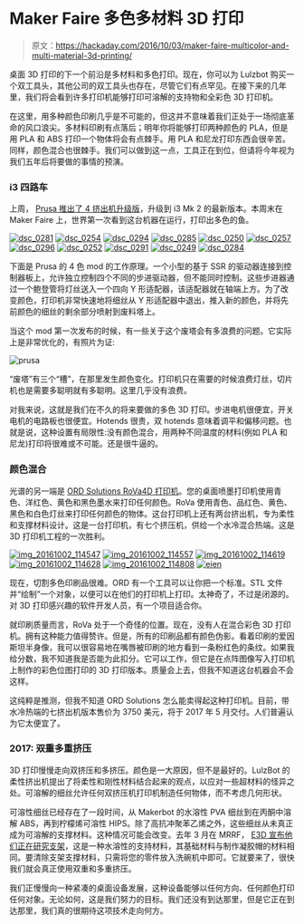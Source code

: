 # Maker Faire 多色多材料 3D 打印

> 原文：<https://hackaday.com/2016/10/03/maker-faire-multicolor-and-multi-material-3d-printing/>

桌面 3D 打印的下一个前沿是多材料和多色打印。现在，你可以为 Lulzbot 购买一个双工具头，其他公司的双工具头也存在，尽管它们有点罕见。在接下来的几年里，我们将会看到许多打印机能够打印可溶解的支持物和全彩色 3D 打印机。

在这里，用多种颜色印刷几乎是不可能的，但这并不意味着我们正处于一场彻底革命的风口浪尖。多材料印刷有点落后；明年你将能够打印两种颜色的 PLA，但是用 PLA 和 ABS 打印一个物体将会有点棘手。用 PLA 和尼龙打印东西会很辛苦。同样，颜色混合也很棘手。我们可以做到这一点，工具正在到位，但请将今年视为我们五年后将要做的事情的预演。

### i3 四路车

上周， [Prusa 推出了 4 挤出机升级版](http://hackaday.com/2016/09/28/prusa-releases-4-extruder-upgrade/)，升级到 i3 Mk 2 的最新版本。本周末在 Maker Faire 上，世界第一次看到这台机器在运行，打印出多色的鱼。

 [![dsc_0281](img/322bf47d4ac7a14dc49192cd6087cf9f.png "dsc_0281")](https://i0.wp.com/hackaday.com/wp-content/uploads/2016/10/dsc_0281.jpg?ssl=1)  [![dsc_0254](img/0d8ca3050e98aa8145df1527f6b8bf33.png "dsc_0254")](https://i0.wp.com/hackaday.com/wp-content/uploads/2016/10/dsc_0254.jpg?ssl=1)  [![dsc_0294](img/10b5355ba6f12695071ea8162bd833e9.png "dsc_0294")](https://i0.wp.com/hackaday.com/wp-content/uploads/2016/10/dsc_0294.jpg?ssl=1)  [![dsc_0285](img/aab05267a4e012b6dae3fa58652b4a50.png "dsc_0285")](https://i0.wp.com/hackaday.com/wp-content/uploads/2016/10/dsc_0285.jpg?ssl=1)  [![dsc_0250](img/cf33f0787650a2707b6ab900ef7f7c94.png "dsc_0250")](https://i0.wp.com/hackaday.com/wp-content/uploads/2016/10/dsc_0250.jpg?ssl=1)  [![dsc_0257](img/1a13d588490a29a365d1e4930d1f879b.png "dsc_0257")](https://i0.wp.com/hackaday.com/wp-content/uploads/2016/10/dsc_0257.jpg?ssl=1)  [![dsc_0296](img/36ef25ff8ca7ab31038a9f4aa424186f.png "dsc_0296")](https://i0.wp.com/hackaday.com/wp-content/uploads/2016/10/dsc_0296.jpg?ssl=1)  [![dsc_0252](img/e26f033812da4f5705c6c6b1b5f41d25.png "dsc_0252")](https://i0.wp.com/hackaday.com/wp-content/uploads/2016/10/dsc_0252.jpg?ssl=1)  [![dsc_0291](img/f7402fb5ef90d92b493f6ebcaa1c7600.png "dsc_0291")](https://i0.wp.com/hackaday.com/wp-content/uploads/2016/10/dsc_0291.jpg?ssl=1)  [![dsc_0249](img/bbafc7f76c561b0ae368a7cc07527a4f.png "dsc_0249")](https://i0.wp.com/hackaday.com/wp-content/uploads/2016/10/dsc_0249.jpg?ssl=1)  [![dsc_0284](img/0fa75fbae5776a500f2dce8bf356723f.png "dsc_0284")](https://i0.wp.com/hackaday.com/wp-content/uploads/2016/10/dsc_0284.jpg?ssl=1) 

下面是 Prusa 的 4 色 mod 的工作原理。一个小型的基于 SSR 的驱动器连接到控制器板上，允许独立控制四个不同的步进驱动器，但不能同时控制。这些步进器通过一个鲍登管将灯丝送入一个四向 Y 形适配器，该适配器就在轴端上方。为了改变颜色，打印机非常快速地将细丝从 Y 形适配器中退出，推入新的颜色，并将先前颜色的细丝的剩余部分喷射到废料塔上。

当这个 mod 第一次发布的时候，有一些关于这个废塔会有多浪费的问题。它实际上是非常优化的，有照片为证:

![prusa](img/4e315cfcb15d0c689069df6f660d9a75.png)

“废塔”有三个“槽”，在那里发生颜色变化。打印机只在需要的时候浪费灯丝，切片机也是需要多聪明就有多聪明。这里几乎没有浪费。

对我来说，这就是我们在不久的将来要做的多色 3D 打印。步进电机很便宜，开关电机的电路板也很便宜。Hotends 很贵，双 hotends 意味着调平和偏移问题。也就是说，这种设置有局限性:没有颜色混合，用两种不同温度的材料(例如 PLA 和尼龙)打印将很难或不可能。还是很牛逼的。

### 颜色混合

光谱的另一端是 [ORD Solutions RoVa4D 打印机](http://www.ordsolutions.com/rova4d-full-color-blender-3d-printer-pre-order/)。您的桌面喷墨打印机使用青色、洋红色、黄色和黑色墨水来打印任何颜色。RoVa 使用青色、品红色、黄色、黑色和白色灯丝来打印任何颜色的物体。这台打印机上还有两台挤出机，专为柔性和支撑材料设计。这是一台打印机，有七个挤压机，供给一个水冷混合热端。这是 3D 打印机工程的一次胜利。

 [![img_20161002_114547](img/52e21f871fa028f8e9ae3ee7919ffe37.png "img_20161002_114547")](https://i0.wp.com/hackaday.com/wp-content/uploads/2016/10/img_20161002_114547.jpg?ssl=1)  [![img_20161002_114557](img/2b9343195f9cd26833dea76be63bb4ed.png "img_20161002_114557")](https://i0.wp.com/hackaday.com/wp-content/uploads/2016/10/img_20161002_114557.jpg?ssl=1)  [![img_20161002_114619](img/7a654e7b51e6c2185f7ee49960d3bb41.png "img_20161002_114619")](https://i0.wp.com/hackaday.com/wp-content/uploads/2016/10/img_20161002_114619.jpg?ssl=1)  [![img_20161002_114628](img/8e9c117c8ff1d46a981457a5ab0c6fbd.png "img_20161002_114628")](https://i0.wp.com/hackaday.com/wp-content/uploads/2016/10/img_20161002_114628.jpg?ssl=1)  [![img_20161002_114808](img/42b7c32c2b692000e8a0a02af585b863.png "img_20161002_114808")](https://i0.wp.com/hackaday.com/wp-content/uploads/2016/10/img_20161002_114808.jpg?ssl=1)  [![eien](img/40d1d77704d33e668708f6b19ade78e3.png "eien")](https://i0.wp.com/hackaday.com/wp-content/uploads/2016/10/eien.jpg?ssl=1) 

现在，切割多色印刷品很难。ORD 有一个工具可以让你把一个标准。STL 文件并“绘制”一个对象，以便可以在他们的打印机上打印。太神奇了，不过是闭源的。对 3D 打印感兴趣的软件开发人员，有一个项目适合你。

就印刷质量而言，RoVa 处于一个奇怪的位置。现在，没有人在混合彩色 3D 打印机。拥有这种能力值得赞许。但是，所有的印刷品都有颜色伪影。看着印刷的爱因斯坦半身像，我可以很容易地在嘴唇被印刷的地方看到一条粉红色的条纹。如果我给分数，我不知道我是否能为此扣分。它可以工作，但它是在点阵图像写入打印机上制作的彩色位图打印的 3D 打印版本。质量会上去，但我不知道这台机器会不会这样。

这纯粹是推测，但我不知道 ORD Solutions 怎么能卖得起这种打印机。目前，带水冷热端的七挤出机版本售价为 3750 美元，将于 2017 年 5 月交付。人们普遍认为它太便宜了。

### 2017: ~~双重~~多重挤压

3D 打印慢慢走向双挤压和多挤压。颜色是一大原因，但不是最好的。LulzBot 的柔性挤出机提出了将柔性和刚性材料结合起来的观点，以应对一些超材料的怪异之处。可溶解的细丝允许任何双挤压机打印机制造任何物体，而不考虑几何形状。

可溶性细丝已经存在了一段时间，从 Makerbot 的水溶性 PVA 细丝到在丙酮中溶解 ABS，再到柠檬烯可溶性 HIPS。除了高抗冲聚苯乙烯之外，这些细丝从未真正成为可溶解的支撑材料。这种情况可能会改变。去年 3 月在 MRRF， [E3D 宣布他们正在研究支架](http://hackaday.com/2016/03/30/mrrf-innovating-extruders-and-dissolvable-filament/)，这是一种水溶性的支持材料，其基础材料与制作凝胶帽的材料相同。要清除支架支撑材料，只需将您的零件放入洗碗机中即可。它就要来了，很快我们就会真正使用双重和多重挤压。

我们正慢慢向一种紧凑的桌面设备发展，这种设备能够以任何方向、任何颜色打印任何对象。无论如何，这是我们努力的目标。我们还没有到达那里，但是它正在到达那里，我们真的很期待这项技术走向何方。